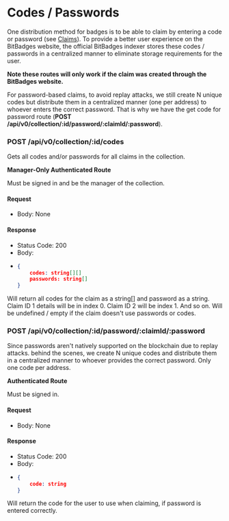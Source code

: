 # Codes / Passwords

One distribution method for badges is to be able to claim by entering a code or password (see [Claims](../../for-developers/need-to-know/claims.md)). To provide a better user experience on the BitBadges website, the official BitBadges indexer stores these codes / passwords in a centralized manner to eliminate storage requirements for the user.

**Note these routes will only work if the claim was created through the BitBadges website.**

For password-based claims, to avoid replay attacks, we still create N unique codes but distribute them in a centralized manner (one per address) to whoever enters the correct password. That is why we have the get code for password route (**POST /api/v0/collection/:id/password/:claimId/:password**).



### POST /api/v0/collection/:id/codes

Gets all codes and/or passwords for all claims in the collection.

**Manager-Only Authenticated Route**

Must be signed in and be the manager of the collection.

#### Request

* Body: None

#### Response

* Status Code: 200
* Body:
* ```json
  {
      codes: string[][]
      passwords: string[]
  }
  ```

Will return all codes for the claim as a string\[] and password as a string. Claim ID 1 details will be in index 0. Claim ID 2 will be index 1. And so on. Will be undefined / empty if the claim doesn't use passwords or codes.

### POST /api/v0/collection/:id/password/:claimId/:password

Since passwords aren't natively supported on the blockchain due to replay attacks. behind the scenes, we create N unique codes and distribute them in a centralized manner to whoever provides the correct password. Only one code per address.

**Authenticated Route**

Must be signed in.

#### Request

* Body: None

#### Response

* Status Code: 200
* Body:
* ```json
  {
      code: string
  }
  ```

Will return the code for the user to use when claiming, if password is entered correctly.
